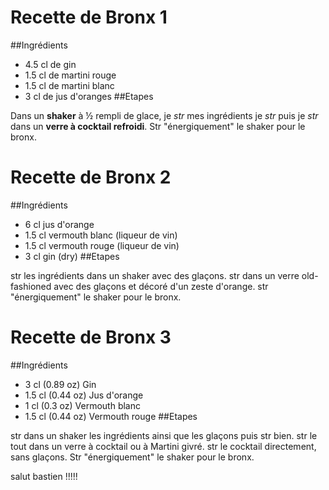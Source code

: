 # Recette de Bronx 1
##Ingrédients
* 4.5 cl de gin
* 1.5 cl de martini rouge
* 1.5 cl de martini blanc
* 3 cl de jus d'oranges
##Etapes

Dans un **shaker** à ½ rempli de glace, je *str* mes ingrédients je *str* puis je *str* dans un **verre à cocktail refroidi**. Str "énergiquement" le shaker pour le bronx.

# Recette de Bronx 2
##Ingrédients
* 6	cl	jus d'orange
* 1.5	cl	vermouth blanc (liqueur de vin)
* 1.5	cl	vermouth rouge (liqueur de vin)
* 3	cl	gin (dry)
##Etapes

str les ingrédients dans un shaker avec des glaçons.
str dans un verre old-fashioned avec des glaçons et décoré d'un zeste d'orange. str "énergiquement" le shaker pour le bronx.


# Recette de Bronx 3
##Ingrédients
* 3 cl (0.89 oz) Gin
* 1.5 cl (0.44 oz) Jus d'orange
* 1 cl (0.3 oz) Vermouth blanc
* 1.5 cl (0.44 oz) Vermouth rouge
##Etapes

str dans un shaker les ingrédients ainsi que les glaçons puis str bien. str le tout dans un verre à cocktail ou à Martini givré. str le cocktail directement, sans glaçons. Str "énergiquement" le shaker pour le bronx. 

salut bastien !!!!!
